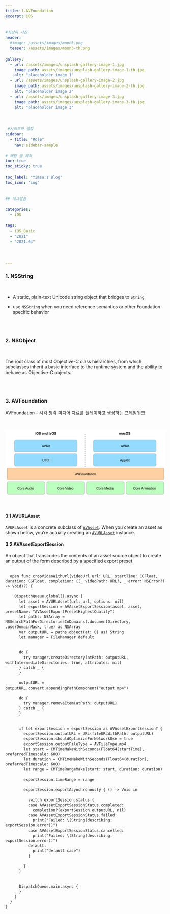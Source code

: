 ```yaml
---
title: 1.AVFoundation
excerpt: iOS


#최상위 사진
header:
  #image: /assets/images/moon3.png
  teaser: /assets/images/moon3-th.png

gallery:
  - url: /assets/images/unsplash-gallery-image-1.jpg
    image_path: assets/images/unsplash-gallery-image-1-th.jpg
    alt: "placeholder image 1"
  - url: /assets/images/unsplash-gallery-image-2.jpg
    image_path: assets/images/unsplash-gallery-image-2-th.jpg
    alt: "placeholder image 2"
  - url: /assets/images/unsplash-gallery-image-3.jpg
    image_path: assets/images/unsplash-gallery-image-3-th.jpg
    alt: "placeholder image 3"
    


 #사이드바 설정 
sidebar:
  - title: "Role"
    nav: sidebar-sample

# 해당 글 목차
toc: true
toc_sticky: true

toc_label: "Yimsu's Blog"
toc_icon: "cog"


## 테그설정

categories:
  - iOS

tags:
  - iOS_Basic
  - "2021"
  - "2021.04"



---
```



### 1. NSString

<br/>

- A static, plain-text Unicode string object that bridges to `String`

- use `NSString` when you need reference semantics or other Foundation-specific behavior

<br/>

<br/>



### 2. NSObject

<br>

The root class of most Objective-C class hierarchies, from which subclasses inherit a basic interface to the runtime system and the ability to behave as Objective-C objects.

<br/>

<br/>

### 3. AVFoundation 

AVFoundation - 시각 청각 미디어 자료를 플레이하고 생성하는 프레임워크.

<br/>

![image](/assets/images/computervision/210427.png)

<br/>

#### 3.1 AVURLAsset 

 `AVURLAsset` is a concrete subclass of [`AVAsset`](https://developer.apple.com/documentation/avfoundation/avasset). When you create an asset as shown below, you’re actually creating an [`AVURLAsset`](https://developer.apple.com/documentation/avfoundation/avurlasset) instance.



#### 3.2 AVAssetExportSession 

An object that transcodes the contents of an asset source object to create an output of the form described by a specified export preset.











``` swif	

  open func cropVideoWithUrl(videoUrl url: URL, startTime: CGFloat, duration: CGFloat, completion: ((_ videoPath: URL?, _ error: NSError?) -> Void)?) {
    
    DispatchQueue.global().async {
      let asset = AVURLAsset(url: url, options: nil)
      let exportSession = AVAssetExportSession(asset: asset, presetName: "AVAssetExportPresetHighestQuality")
      let paths: NSArray = NSSearchPathForDirectoriesInDomains(.documentDirectory, .userDomainMask, true) as NSArray
      var outputURL = paths.object(at: 0) as! String
      let manager = FileManager.default
        
        
      do {
        try manager.createDirectory(atPath: outputURL, withIntermediateDirectories: true, attributes: nil)
      } catch _ {
      }
        
      outputURL = outputURL.convert.appendingPathComponent("output.mp4")
      
      do {
        try manager.removeItem(atPath: outputURL)
      } catch _ {
      }
        
        
      if let exportSession = exportSession as AVAssetExportSession? {
        exportSession.outputURL = URL(fileURLWithPath: outputURL)
        exportSession.shouldOptimizeForNetworkUse = true
        exportSession.outputFileType = AVFileType.mp4
        let start = CMTimeMakeWithSeconds(Float64(startTime), preferredTimescale: 600)
        let duration = CMTimeMakeWithSeconds(Float64(duration), preferredTimescale: 600)
        let range = CMTimeRangeMake(start: start, duration: duration)
        
        exportSession.timeRange = range
        
        exportSession.exportAsynchronously { () -> Void in
          
          switch exportSession.status {
          case AVAssetExportSessionStatus.completed:
            completion?(exportSession.outputURL, nil)
          case AVAssetExportSessionStatus.failed:
            print("Failed: \(String(describing: exportSession.error))")
          case AVAssetExportSessionStatus.cancelled:
            print("Failed: \(String(describing: exportSession.error))")
          default:
            print("default case")
          }
            
        }
      }
        
        
      DispatchQueue.main.async {
      }
    }
  }
}


```
